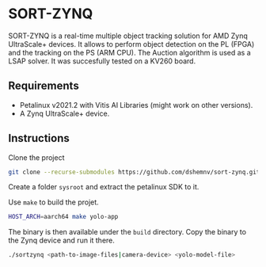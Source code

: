 # SORT-ZYNQ

SORT-ZYNQ is a real-time multiple object tracking solution for AMD Zynq UltraScale+ devices. It allows to perform object detection on the PL (FPGA) and the tracking on the PS (ARM CPU). The Auction algorithm is used as a LSAP solver. It was succesfully tested on a KV260 board.

## Requirements

* Petalinux v2021.2 with Vitis AI Libraries (might work on other versions).
* A Zynq UltraScale+ device.
  
## Instructions

Clone the project
```bash
git clone --recurse-submodules https://github.com/dshemnv/sort-zynq.git
```

Create a folder `sysroot` and extract the petalinux SDK to it.

Use `make` to build the projet.

```bash
HOST_ARCH=aarch64 make yolo-app
```
The binary is then available under the `build` directory. Copy the binary to the Zynq device and run it there.

```bash
./sortzynq <path-to-image-files|camera-device> <yolo-model-file>
```

